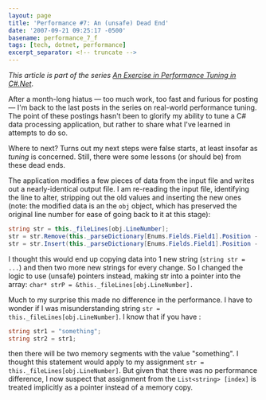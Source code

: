 ```yaml
---
layout: page
title: 'Performance #7: An (unsafe) Dead End'
date: '2007-09-21 09:25:17 -0500'
basename: performance_7_f
tags: [tech, dotnet, performance]
excerpt_separator: <!-- truncate -->
---
```


_This article is part of the series [An Exercise in Performance Tuning in
C#.Net](/archive/2007/06/25/an_exercise_in/)_.

After a month-long hiatus &mdash; too much work, too fast and furious for
posting &mdash; I'm back to the last posts in the series on real-world
performance tuning. The point of these postings hasn't been to glorify my
ability to tune a C# data processing application, but rather to share what I've
learned in attempts to do so.

Where to next? Turns out my next steps were false starts, at least insofar as
_tuning_ is concerned. Still, there were some lessons (or should be) from these
dead ends.

<!-- truncate -->

The application modifies a few pieces of data from the input file and writes out
a nearly-identical output file. I am re-reading the input file, identifying the
line to alter, stripping out the old values and inserting the new ones (note:
the modified data is an the `obj` object, which has preserved the original line
number for ease of going back to it at this stage):

```csharp
string str = this._fileLines[obj.LineNumber];
str = str.Remove(this._parseDictionary[Enums.Fields.Field1].Position - 1, this._parseDictionary[Enums.Fields.Field1].Length);
str = str.Insert(this._parseDictionary[Enums.Fields.Field1].Position - 1, obj.Field1.PadRight(this._parseDictionary[Enums.Fields.Field1].Length, ' '));
```

I thought this would end up copying data into 1 new string (`string str = ...`)
and then two more new strings for every change. So I changed the logic to use
(unsafe) pointers instead, making str into a pointer into the array: `char* strP
= &this._fileLines[obj.LineNumber].`

Much to my surprise this made no difference in the performance. I have to wonder
if I was misunderstanding string `str = this._fileLines[obj.LineNumber]`. I know
that if you have :

```csharp
string str1 = "something";
string str2 = str1;
```

then there will be two memory segments with the value "something". I thought
this statement would apply to my assignment `str =
this._fileLines[obj.LineNumber]`. But given that there was no performance
difference, I now suspect that assignment from the `List<string> [index]` is
treated implicitly as a pointer instead of a memory copy.
